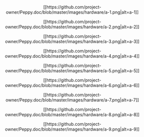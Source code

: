 <p align="center">
[[https://github.com/project-owner/Peppy.doc/blob/master/images/hardware/a-1.png|alt=a-1]]
</p>
<p align="center">
[[https://github.com/project-owner/Peppy.doc/blob/master/images/hardware/a-2.png|alt=a-2]]
</p>
<p align="center">
[[https://github.com/project-owner/Peppy.doc/blob/master/images/hardware/a-3.png|alt=a-3]]
</p>
<p align="center">
[[https://github.com/project-owner/Peppy.doc/blob/master/images/hardware/a-4.png|alt=a-4]]
</p>
<p align="center">
[[https://github.com/project-owner/Peppy.doc/blob/master/images/hardware/a-5.png|alt=a-5]]
</p>
<p align="center">
[[https://github.com/project-owner/Peppy.doc/blob/master/images/hardware/a-6.png|alt=a-6]]
</p>
<p align="center">
[[https://github.com/project-owner/Peppy.doc/blob/master/images/hardware/a-7.png|alt=a-7]]
</p>
<p align="center">
[[https://github.com/project-owner/Peppy.doc/blob/master/images/hardware/a-8.png|alt=a-8]]
</p>
<p align="center">
[[https://github.com/project-owner/Peppy.doc/blob/master/images/hardware/a-9.png|alt=a-9]]
</p>